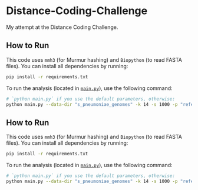# Distance-Coding-Challenge
My attempt at the Distance Coding Challenge.

## How to Run
This code uses `mmh3` (for Murmur hashing) and `Biopython` (to read FASTA files). You can install all dependencies by running:

```bash
pip install -r requirements.txt
```

To run the analysis (located in [`main.py`](main.py)), use the following command:

```bash
# `python main.py` if you use the default parameters, otherwise:
python main.py --data-dir "s_pneumoniae_genomes" -k 14 -s 1000 -p "references"
```

## How to Run
This code uses `mmh3` (for Murmur hashing) and `Biopython` (to read FASTA files). You can install all dependencies by running:

```bash
pip install -r requirements.txt
```

To run the analysis (located in [`main.py`](main.py)), use the following command:

```bash
# `python main.py` if you use the default parameters, otherwise:
python main.py --data-dir "s_pneumoniae_genomes" -k 14 -s 1000 -p "references"
```